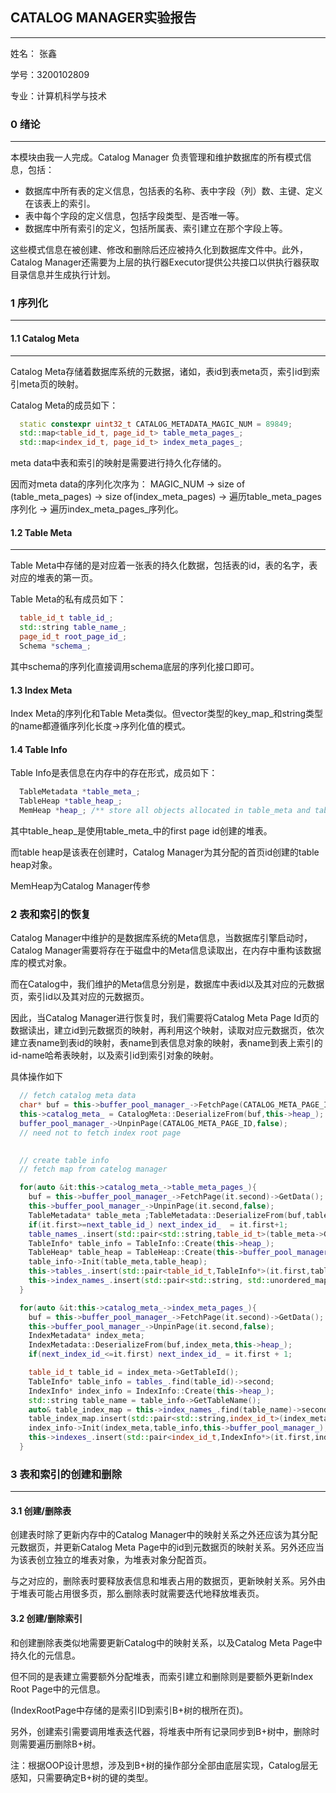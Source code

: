 ## CATALOG MANAGER实验报告

***

姓名： 张鑫

学号：3200102809

专业：计算机科学与技术

### 0 绪论

***

本模块由我一人完成。Catalog Manager 负责管理和维护数据库的所有模式信息，包括：

- 数据库中所有表的定义信息，包括表的名称、表中字段（列）数、主键、定义在该表上的索引。
- 表中每个字段的定义信息，包括字段类型、是否唯一等。
- 数据库中所有索引的定义，包括所属表、索引建立在那个字段上等。

这些模式信息在被创建、修改和删除后还应被持久化到数据库文件中。此外，Catalog Manager还需要为上层的执行器Executor提供公共接口以供执行器获取目录信息并生成执行计划。

### 1 序列化

***

#### 1.1 Catalog Meta

***

Catalog Meta存储着数据库系统的元数据，诸如，表id到表meta页，索引id到索引meta页的映射。

Catalog Meta的成员如下：

```c++
  static constexpr uint32_t CATALOG_METADATA_MAGIC_NUM = 89849;
  std::map<table_id_t, page_id_t> table_meta_pages_;
  std::map<index_id_t, page_id_t> index_meta_pages_;
```

meta data中表和索引的映射是需要进行持久化存储的。

因而对meta data的序列化次序为： MAGIC_NUM -> size of (table_meta_pages) -> size of(index_meta_pages) -> 遍历table_meta_pages序列化 -> 遍历index_meta_pages_序列化。

#### 1.2 Table Meta

***

Table Meta中存储的是对应着一张表的持久化数据，包括表的id，表的名字，表对应的堆表的第一页。

Table Meta的私有成员如下：

```c++
  table_id_t table_id_;
  std::string table_name_;
  page_id_t root_page_id_;
  Schema *schema_;
```

其中schema的序列化直接调用schema底层的序列化接口即可。

#### 1.3 Index Meta

Index Meta的序列化和Table Meta类似。但vector类型的key_map_和string类型的name都遵循序列化长度->序列化值的模式。

#### 1.4 Table Info

Table Info是表信息在内存中的存在形式，成员如下：

```c++
  TableMetadata *table_meta_;
  TableHeap *table_heap_;
  MemHeap *heap_; /** store all objects allocated in table_meta and table heap */
```

其中table_heap\_是使用table_meta\_中的first page id创建的堆表。

而table heap是该表在创建时，Catalog Manager为其分配的首页id创建的table heap对象。

MemHeap为Catalog Manager传参

### 2 表和索引的恢复

Catalog Manager中维护的是数据库系统的Meta信息，当数据库引擎启动时，Catalog Manager需要将存在于磁盘中的Meta信息读取出，在内存中重构该数据库的模式对象。

而在Catalog中，我们维护的Meta信息分别是，数据库中表id以及其对应的元数据页，索引id以及其对应的元数据页。

因此，当Catalog Manager进行恢复时，我们需要将Catalog Meta Page Id页的数据读出，建立id到元数据页的映射，再利用这个映射，读取对应元数据页，依次建立表name到表id的映射，表name到表信息对象的映射，表name到表上索引的id-name哈希表映射，以及索引id到索引对象的映射。

具体操作如下

```c++
  // fetch catalog meta data
  char* buf = this->buffer_pool_manager_->FetchPage(CATALOG_META_PAGE_ID)->GetData();
  this->catalog_meta_ = CatalogMeta::DeserializeFrom(buf,this->heap_);
  buffer_pool_manager_->UnpinPage(CATALOG_META_PAGE_ID,false);
  // need not to fetch index root page
  

  // create table info
  // fetch map from catelog manager

  for(auto &it:this->catalog_meta_->table_meta_pages_){
    buf = this->buffer_pool_manager_->FetchPage(it.second)->GetData();
    this->buffer_pool_manager_->UnpinPage(it.second,false);
    TableMetadata* table_meta ;TableMetadata::DeserializeFrom(buf,table_meta,this->heap_);
    if(it.first>=next_table_id_) next_index_id_  = it.first+1;
    table_names_.insert(std::pair<std::string,table_id_t>(table_meta->GetTableName(),it.first));
    TableInfo* table_info = TableInfo::Create(this->heap_);
    TableHeap* table_heap = TableHeap::Create(this->buffer_pool_manager_,table_meta->GetFirstPageId(),table_meta->GetSchema(),this->log_manager_,this->lock_manager_,this->heap_);
    table_info->Init(table_meta,table_heap);
    this->tables_.insert(std::pair<table_id_t,TableInfo*>(it.first,table_info));
    this->index_names_.insert(std::pair<std::string, std::unordered_map<std::string, index_id_t>>(table_meta->GetTableName(),std::unordered_map<std::string,index_id_t>()));
  }

  for(auto &it:this->catalog_meta_->index_meta_pages_){
    buf = this->buffer_pool_manager_->FetchPage(it.second)->GetData();
    this->buffer_pool_manager_->UnpinPage(it.second,false);
    IndexMetadata* index_meta;
    IndexMetadata::DeserializeFrom(buf,index_meta,this->heap_);
    if(next_index_id_<=it.first) next_index_id_ = it.first + 1;

    table_id_t table_id = index_meta->GetTableId();
    TableInfo* table_info = tables_.find(table_id)->second;
    IndexInfo* index_info = IndexInfo::Create(this->heap_);
    std::string table_name = table_info->GetTableName();
    auto& table_index_map = this->index_names_.find(table_name)->second;
    table_index_map.insert(std::pair<std::string,index_id_t>(index_meta->GetIndexName(),it.first));
    index_info->Init(index_meta,table_info,this->buffer_pool_manager_);
    this->indexes_.insert(std::pair<index_id_t,IndexInfo*>(it.first,index_info));
  }
```

### 3 表和索引的创建和删除

***

#### 3.1 创建/删除表

创建表时除了更新内存中的Catalog Manager中的映射关系之外还应该为其分配元数据页，并更新Catalog Meta Page中的id到元数据页的映射关系。另外还应当为该表创立独立的堆表对象，为堆表对象分配首页。

与之对应的，删除表时要释放表信息和堆表占用的数据页，更新映射关系。另外由于堆表可能占用很多页，那么删除表时就需要迭代地释放堆表页。

#### 3.2 创建/删除索引

和创建删除表类似地需要更新Catalog中的映射关系，以及Catalog Meta Page中持久化的元信息。

但不同的是表建立需要额外分配堆表，而索引建立和删除则是要额外更新Index Root Page中的元信息。

(IndexRootPage中存储的是索引ID到索引B+树的根所在页)。

另外，创建索引需要调用堆表迭代器，将堆表中所有记录同步到B+树中，删除时则需要遍历删除B+树。

注：根据OOP设计思想，涉及到B+树的操作部分全部由底层实现，Catalog层无感知，只需要确定B+树的键的类型。

